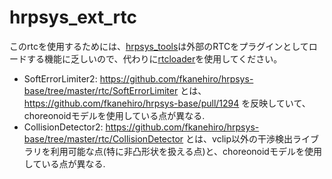 # hrpsys_ext_rtc

このrtcを使用するためには、[hrpsys_tools](http://wiki.ros.org/hrpsys_tools)は外部のRTCをプラグインとしてロードする機能に乏しいので、代わりに[rtcloader](https://github.com/Naoki-Hiraoka/rtcloader)を使用してください。

- SoftErrorLimiter2: https://github.com/fkanehiro/hrpsys-base/tree/master/rtc/SoftErrorLimiter とは、https://github.com/fkanehiro/hrpsys-base/pull/1294 を反映していて、choreonoidモデルを使用している点が異なる.
- CollisionDetector2: https://github.com/fkanehiro/hrpsys-base/tree/master/rtc/CollisionDetector とは、vclip以外の干渉検出ライブラリを利用可能な点(特に非凸形状を扱える点)と、choreonoidモデルを使用している点が異なる.